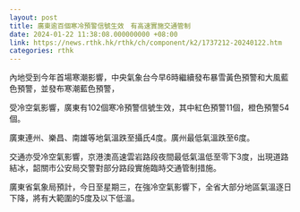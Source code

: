 ```yaml
---
layout: post
title: 廣東逾百個寒冷預警信號生效　有高速實施交通管制
date: 2024-01-22 11:38:08.000000000 +08:00
link: https://news.rthk.hk/rthk/ch/component/k2/1737212-20240122.htm
categories: rthk
---
```


內地受到今年首場寒潮影響，中央氣象台今早6時繼續發布暴雪黃色預警和大風藍色預警，並發布寒潮藍色預警，

受冷空氣影響，廣東有102個寒冷預警信號生效，其中紅色預警11個，橙色預警54個。

廣東連州、樂昌、南雄等地氣溫跌至攝氏4度。廣州最低氣溫跌至6度。

交通亦受冷空氣影響，京港澳高速雲岩路段夜間最低氣溫低至零下3度，出現道路結冰，韶關市公安局交警對部分路段實施臨時交通管制措施。

廣東省氣象局預計，今日至星期三，在強冷空氣影響下，全省大部分地區氣溫逐日下降，將有大範圍的5度及以下低溫。
